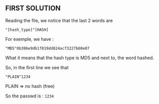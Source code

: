 ## FIRST SOLUTION
Reading the file, we notice that the last 2 words are
```
"[hash_type]"[HASH]
```

For exemple, we have :
```
"MD5"0b306e9db1f819dd824acf3227b60e07
```

What it means that the hash type is MD5 and next to, the word hashed.

So, in the first line we see that
```
"PLAIN"1234
```

PLAIN => no hash (free)

So the passwd is : ``` 1234 ```
